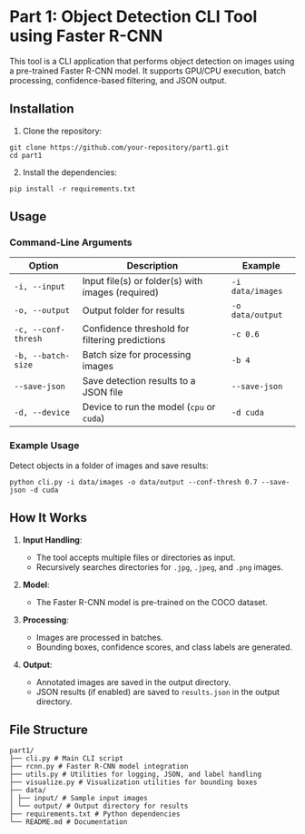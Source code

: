 # Part 1: Object Detection CLI Tool using Faster R-CNN

This tool is a CLI application that performs object detection on images using a pre-trained Faster R-CNN model. It supports GPU/CPU execution, batch processing, confidence-based filtering, and JSON output.

## Installation

1. Clone the repository:

```
git clone https://github.com/your-repository/part1.git
cd part1
```

2. Install the dependencies:

```
pip install -r requirements.txt
```

## Usage

### Command-Line Arguments

| Option              | Description                                       | Example          |
| ------------------- | ------------------------------------------------- | ---------------- |
| `-i, --input`       | Input file(s) or folder(s) with images (required) | `-i data/images` |
| `-o, --output`      | Output folder for results                         | `-o data/output` |
| `-c, --conf-thresh` | Confidence threshold for filtering predictions    | `-c 0.6`         |
| `-b, --batch-size`  | Batch size for processing images                  | `-b 4`           |
| `--save-json`       | Save detection results to a JSON file             | `--save-json`    |
| `-d, --device`      | Device to run the model (`cpu` or `cuda`)         | `-d cuda`        |

### Example Usage

Detect objects in a folder of images and save results:

```
python cli.py -i data/images -o data/output --conf-thresh 0.7 --save-json -d cuda
```

## How It Works

1. **Input Handling**:

   - The tool accepts multiple files or directories as input.
   - Recursively searches directories for `.jpg`, `.jpeg`, and `.png` images.

2. **Model**:

   - The Faster R-CNN model is pre-trained on the COCO dataset.

3. **Processing**:

   - Images are processed in batches.
   - Bounding boxes, confidence scores, and class labels are generated.

4. **Output**:
   - Annotated images are saved in the output directory.
   - JSON results (if enabled) are saved to `results.json` in the output directory.

## File Structure

```
part1/
├── cli.py # Main CLI script
├── rcnn.py # Faster R-CNN model integration
├── utils.py # Utilities for logging, JSON, and label handling
├── visualize.py # Visualization utilities for bounding boxes
├── data/
│ ├── input/ # Sample input images
│ └── output/ # Output directory for results
├── requirements.txt # Python dependencies
└── README.md # Documentation
```
